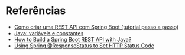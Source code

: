 # Referências

- [Como criar uma REST API com Spring Boot (tutorial passo a passo)](https://www.youtube.com/watch?v=9GWK9A79tEc)
- [Java: variáveis e constantes](https://www.devmedia.com.br/java-variaveis-e-constantes/38311)
- [How to Build a Spring Boot REST API with Java?](https://hevodata.com/learn/spring-boot-rest-api/)
- [Using Spring @ResponseStatus to Set HTTP Status Code](https://www.baeldung.com/spring-response-status)